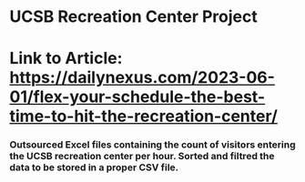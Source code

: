 # UCSB Recreation Center Project

# Link to Article: https://dailynexus.com/2023-06-01/flex-your-schedule-the-best-time-to-hit-the-recreation-center/

### Outsourced Excel files containing the count of visitors entering the UCSB recreation center per hour. Sorted and filtred the data to be stored in a proper CSV file. 
